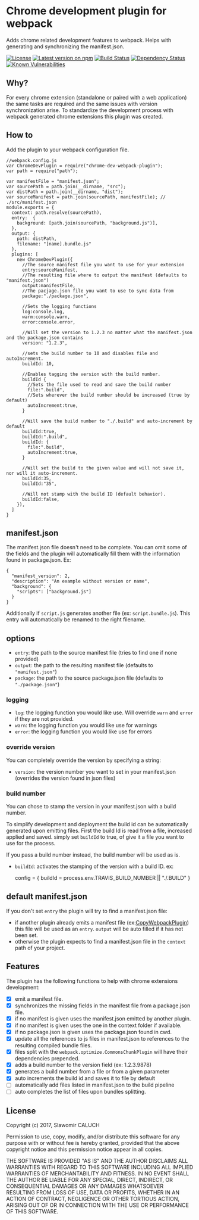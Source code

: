# Chrome development plugin for webpack

Adds chrome related development features to webpack. Helps with generating and synchronizing the manifest.json.

[![License][npm-license-image]][npmjs-url]
[![Latest version on npm][npm-version-image]][npmjs-url]
[![Build Status][travis-image]][travis-url]
[![Dependency Status][dependency-image]][dependency-url]
[![Known Vulnerabilities][snyk-image]][snyk-url]

## Why?
For every chrome extension (standalone or paired with a web application) the same tasks are required and the same issues with version synchronization arise.
To standardize the development process with webpack generated chrome extensions this plugin was created.

## How to
Add the plugin to your webpack configuration file.

    //webpack.config.js
    var ChromeDevPlugin = require("chrome-dev-webpack-plugin");
    var path = require("path");

    var manifestFile = "manifest.json";
    var sourcePath = path.join(__dirname, "src");
    var distPath = path.join(__dirname, "dist");
    var sourceManifest = path.join(sourcePath, manifestFile); // ./src/manifest.json
    module.exports = {
      context: path.resolve(sourcePath),
      entry:  {
        background: [path.join(sourcePath, "background.js")],
      },
      output: {
        path: distPath,
        filename: "[name].bundle.js"
      },
      plugins: [
        new ChromeDevPlugin({
          //The source manifest file you want to use for your extension
          entry:sourceManifest,
          //The resulting file where to output the manifest (defaults to "manifest.json")
          output:manifestFile,
          //The pacjage.json file you want to use to sync data from
          package:"./package.json",

          //Sets the logging functions
          log:console.log,
          warm:console.warn,
          error:console.error,

          //Will set the version to 1.2.3 no matter what the manifest.json and the package.json contains
          version: "1.2.3",

          //sets the build number to 10 and disables file and autoIncrement.
          buildId: 10,

          //Enables tagging the version with the build number.
          buildId {
            //Sets the file used to read and save the build number
            file:".build",
            //Sets wherever the build number should be increased (true by default)
            autoIncrement:true,
          }

          //Will save the build number to "./.build" and auto-increment by default
          buildId:true,
          buildId:".build",
          buildId: {
            file:".build",
            autoIncrement:true,
          }
          
          //Will set the build to the given value and will not save it, nor will it auto-increment.
          buildId:35,
          buildId:"35",

          //Will not stamp with the build ID (default behavior).
          buildId:false,
        }),
      ]
    }

## manifest.json
The manifest.json file doesn't need to be complete. You can omit some of the fields and the plugin will automatically fill them with the information found in package.json.
Ex:

    {
      "manifest_version": 2,
      "description": "An example without version or name",
      "background": {
        "scripts": ["background.js"]
      }
    }

Additionally if `script.js` generates another file (ex: `script.bundle.js`). This entry will automatically be renamed to the right filename.

## options

 - `entry`: the path to the source manifest file (tries to find one if none provided)
 - `output`: the path to the resulting manifest file (defaults to `"manifest.json"`)
 - `package`: the path to the source package.json file (defaults to `"./package.json"`)

### logging

 - `log`: the logging function you would like use. Will override `warn` and `error` if they are not provided.
 - `warn`: the logging function you would like use for warnings
 - `error`: the logging function you would like use for errors

### override version
You can completely override the version by specifying a string:

 - `version`: the version number you want to set in your manifest.json (overrides the version found in json files)

### build number
You can chose to stamp the version in your manifest.json with a build number.

To simplify development and deployment the build id can be automatically generated upon emitting files. First the build Id is read from a file, increased applied and saved. simply set `buildId` to true, of give it a file you want to use for the process.

If you pass a build number instead, the build number will be used as is.
- `buildId`: activates the stamping of the version with a build ID. 
ex:

    config = {
      buildId = process.env.TRAVIS_BUILD_NUMBER || "./.BUILD"
    }


## default manifest.json
If you don't set `entry` the plugin will try to find a manifest.json file:

- if another plugin already emits a manifest file (ex:[CopyWebpackPlugin](https://github.com/kevlened/copy-webpack-plugin)) this file will be used as an `entry`. `output` will be auto filled if it has not been set.
- otherwise the plugin expects to find a manifest.json file in the `context` path of your project.

## Features 
The plugin has the following functions to help with chrome extensions development:

- [x] emit a manifest file.
- [x] synchronizes the missing fields in the manifest file from a package.json file.
- [x] if no manifest is given uses the manifest.json emitted by another plugin.
- [x] if no manifest is given uses the one in the context folder if available.
- [x] if no package.json is given uses the package.json found in cwd.
- [x] update all the references to js files in manifest.json to references to the resulting compiled bundle files.
- [x] files split with the `webpack.optimize.CommonsChunkPlugin` will have their dependencies prepended.
- [x] adds a build number to the version field (ex: 1.2.3.9878)
- [x] generates a build number from a file or from a given parameter
- [x] auto increments the build id and saves it to file by default
- [ ] automatically add files listed in manifest.json to the build pipeline
- [ ] auto completes the list of files upon bundles splitting.

## License

Copyright (c) 2017, Slawomir CALUCH

Permission to use, copy, modify, and/or distribute this software for any purpose with or without fee is hereby granted, provided that the above copyright notice and this permission notice appear in all copies.

THE SOFTWARE IS PROVIDED "AS IS" AND THE AUTHOR DISCLAIMS ALL WARRANTIES WITH REGARD TO THIS SOFTWARE INCLUDING ALL IMPLIED WARRANTIES OF MERCHANTABILITY AND FITNESS. IN NO EVENT SHALL THE AUTHOR BE LIABLE FOR ANY SPECIAL, DIRECT, INDIRECT, OR CONSEQUENTIAL DAMAGES OR ANY DAMAGES WHATSOEVER RESULTING FROM LOSS OF USE, DATA OR PROFITS, WHETHER IN AN ACTION OF CONTRACT, NEGLIGENCE OR OTHER TORTIOUS ACTION, ARISING OUT OF OR IN CONNECTION WITH THE USE OR PERFORMANCE OF THIS SOFTWARE.


[travis-image]: https://travis-ci.org/slawo/chrome-dev-webpack-plugin.svg?branch=master
[travis-url]: https://travis-ci.org/slawo/chrome-dev-webpack-plugin

[dependency-image]: https://img.shields.io/gemnasium/slawo/chrome-dev-webpack-plugin.svg
[dependency-url]: https://gemnasium.com/slawo/chrome-dev-webpack-plugin

[snyk-image]: https://snyk.io/test/github/slawo/chrome-dev-webpack-plugin/master/badge.svg
[snyk-url]: https://snyk.io/test/github/slawo/chrome-dev-webpack-plugin

[nodei-image]: https://nodei.co/npm/chrome-dev-webpack-plugin.png
[npmjs-url]: https://www.npmjs.com/package/chrome-dev-webpack-plugin

[npm-license-image]: https://img.shields.io/npm/l/chrome-dev-webpack-plugin.svg
[npm-version-image]: https://img.shields.io/npm/v/chrome-dev-webpack-plugin.svg
